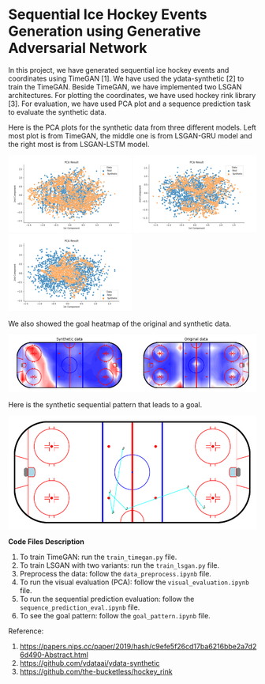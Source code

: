 # Sequential Ice Hockey Events Generation using Generative Adversarial Network

In this project, we have generated sequential ice hockey events and coordinates using TimeGAN [1]. We have used the ydata-synthetic [2] to train the TimeGAN. Beside TimeGAN, we have implemented two LSGAN architectures. For plotting the coordinates, we have used hockey rink library [3]. For evaluation, we have used PCA plot and a sequence prediction task to evaluate the synthetic data.

Here is the PCA plots for the synthetic data from three different models. Left most plot is from TimeGAN, the middle one is from LSGAN-GRU model and the right most is from LSGAN-LSTM model.


<p float="left">
  <img src="fig/pca-timegan.png" width="250" />
  <img src="fig/pca-gru.png" width="250" /> 
  <img src="fig/pca-lstm.png" width="250" />
</p>


We also showed the goal heatmap of the original and synthetic data.


<p float="left">
  <img src="fig/goal_distribution.png" width="700" />
</p>

Here is the synthetic sequential pattern that leads to a goal.

<p float="left">
  <img src="fig/goals.png" width="700" />
</p>


**Code Files Description**

1. To train TimeGAN: run the `train_timegan.py` file.
2. To train LSGAN with two variants: run the `train_lsgan.py` file.
3. Preprocess the data: follow the `data_preprocess.ipynb` file.
4. To run the visual evaluation (PCA): follow the `visual_evaluation.ipynb` file.
5. To run the sequential prediction evaluation: follow the `sequence_prediction_eval.ipynb` file.
6. To see the goal pattern: follow the `goal_pattern.ipynb` file. 


Reference:

1. https://papers.nips.cc/paper/2019/hash/c9efe5f26cd17ba6216bbe2a7d26d490-Abstract.html
2. https://github.com/ydataai/ydata-synthetic
3. https://github.com/the-bucketless/hockey_rink